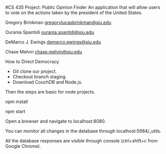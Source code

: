 #CS 435 Project: Public Opinion Finder
An application that will allow users to vote on the actions taken by the president of the United States.

Gregory Brinkman
gregorylucasbrinkman@siu.edu

Ourania Spantidi
ourania.spantidi@siu.edu

DeMarco J. Ewings
demarco.ewings@siu.edu

Chase Melvin
chase.melvin@siu.edu


How to Direct Democracy

* Git clone our project.
* Checkout branch staging.
* Download CouchDB and Node.js.

Then the steps are basic for node projects.

npm install
 
npm start

Open a browser and navigate to localhost:8080. 
 
You can monitor all changes in the database through localhost:5984/_utils. 
 
All the database responses are visible through console (ctrl+shift+c from Google Chrome).

